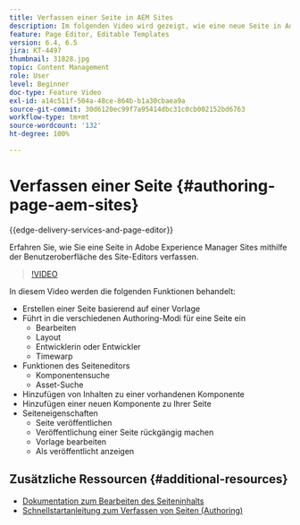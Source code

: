 ```yaml
---
title: Verfassen einer Seite in AEM Sites
description: Im folgenden Video wird gezeigt, wie eine neue Seite in Adobe Experience Manager Sites mithilfe der Benutzeroberfläche des Site-Editors verfasst wird
feature: Page Editor, Editable Templates
version: 6.4, 6.5
jira: KT-4497
thumbnail: 31828.jpg
topic: Content Management
role: User
level: Beginner
doc-type: Feature Video
exl-id: a14c511f-504a-48ce-864b-b1a30cbaea9a
source-git-commit: 30d6120ec99f7a95414dbc31c0cb002152bd6763
workflow-type: tm+mt
source-wordcount: '132'
ht-degree: 100%

---
```


# Verfassen einer Seite {#authoring-page-aem-sites}

{{edge-delivery-services-and-page-editor}}

Erfahren Sie, wie Sie eine Seite in Adobe Experience Manager Sites mithilfe der Benutzeroberfläche des Site-Editors verfassen.

>[!VIDEO](https://video.tv.adobe.com/v/31828?quality=12&learn=on)

In diesem Video werden die folgenden Funktionen behandelt:

* Erstellen einer Seite basierend auf einer Vorlage
* Führt in die verschiedenen Authoring-Modi für eine Seite ein
   * Bearbeiten
   * Layout
   * Entwicklerin oder Entwickler
   * Timewarp
* Funktionen des Seiteneditors
   * Komponentensuche
   * Asset-Suche
* Hinzufügen von Inhalten zu einer vorhandenen Komponente
* Hinzufügen einer neuen Komponente zu Ihrer Seite
* Seiteneigenschaften
   * Seite veröffentlichen
   * Veröffentlichung einer Seite rückgängig machen
   * Vorlage bearbeiten
   * Als veröffentlicht anzeigen

## Zusätzliche Ressourcen {#additional-resources}

* [Dokumentation zum Bearbeiten des Seiteninhalts](https://experienceleague.adobe.com/docs/experience-manager-cloud-service/sites/authoring/fundamentals/editing-content.html?lang=de)
* [Schnellstartanleitung zum Verfassen von Seiten (Authoring)](https://experienceleague.adobe.com/docs/experience-manager-cloud-service/sites/authoring/getting-started/quick-start.html?lang=de)
